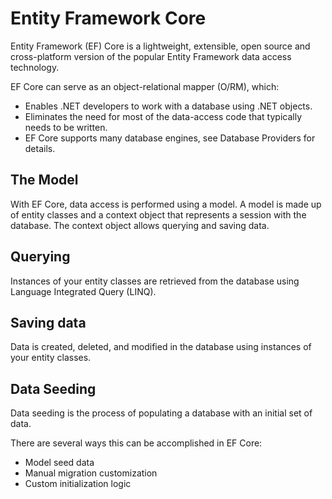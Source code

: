 # Entity Framework Core

Entity Framework (EF) Core is a lightweight, extensible, open source and cross-platform version of the popular Entity Framework data access technology.

EF Core can serve as an object-relational mapper (O/RM), which:

- Enables .NET developers to work with a database using .NET objects.
- Eliminates the need for most of the data-access code that typically needs to be written.
- EF Core supports many database engines, see Database Providers for details.

## The Model
With EF Core, data access is performed using a model. A model is made up of entity classes and a context object that represents a session with the database. The context object allows querying and saving data.

## Querying
Instances of your entity classes are retrieved from the database using Language Integrated Query (LINQ). 

## Saving data
Data is created, deleted, and modified in the database using instances of your entity classes.

## Data Seeding

Data seeding is the process of populating a database with an initial set of data.

There are several ways this can be accomplished in EF Core:

- Model seed data
- Manual migration customization
- Custom initialization logic